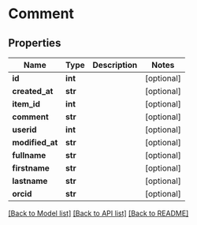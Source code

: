 # Comment

## Properties
Name | Type | Description | Notes
------------ | ------------- | ------------- | -------------
**id** | **int** |  | [optional] 
**created_at** | **str** |  | [optional] 
**item_id** | **int** |  | [optional] 
**comment** | **str** |  | [optional] 
**userid** | **int** |  | [optional] 
**modified_at** | **str** |  | [optional] 
**fullname** | **str** |  | [optional] 
**firstname** | **str** |  | [optional] 
**lastname** | **str** |  | [optional] 
**orcid** | **str** |  | [optional] 

[[Back to Model list]](../README.md#documentation-for-models) [[Back to API list]](../README.md#documentation-for-api-endpoints) [[Back to README]](../README.md)

